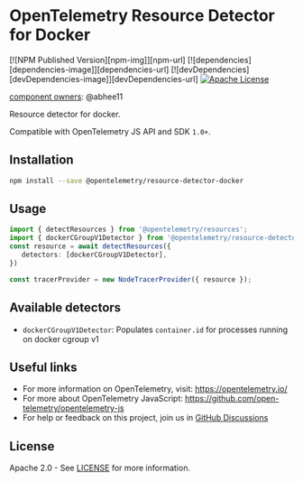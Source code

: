 # OpenTelemetry Resource Detector for Docker

[![NPM Published Version][npm-img]][npm-url]
[![dependencies][dependencies-image]][dependencies-url]
[![devDependencies][devDependencies-image]][devDependencies-url]
[![Apache License][license-image]][license-image]

[component owners](https://github.com/open-telemetry/opentelemetry-js-contrib/blob/main/.github/component_owners.yml): @abhee11

Resource detector for docker.

Compatible with OpenTelemetry JS API and SDK `1.0+`.

## Installation

```bash
npm install --save @opentelemetry/resource-detector-docker
```

## Usage

```typescript
import { detectResources } from '@opentelemetry/resources';
import { dockerCGroupV1Detector } from '@opentelemetry/resource-detector-docker'
const resource = await detectResources({
   detectors: [dockerCGroupV1Detector],
})

const tracerProvider = new NodeTracerProvider({ resource });
```

## Available detectors

- `dockerCGroupV1Detector`: Populates `container.id` for processes running on docker cgroup v1

## Useful links

- For more information on OpenTelemetry, visit: <https://opentelemetry.io/>
- For more about OpenTelemetry JavaScript: <https://github.com/open-telemetry/opentelemetry-js>
- For help or feedback on this project, join us in [GitHub Discussions][discussions-url]

## License

Apache 2.0 - See [LICENSE][license-url] for more information.

[discussions-url]: https://github.com/open-telemetry/opentelemetry-js/discussions
[license-url]: https://github.com/open-telemetry/opentelemetry-js-contrib/blob/main/LICENSE
[license-image]: https://img.shields.io/badge/license-Apache_2.0-green.svg?style=flat
